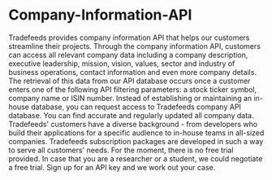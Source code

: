 # Company-Information-API
Tradefeeds provides company information API that helps our customers streamline their projects. Through the company information API, customers can access all relevant company data including a company description, executive leadership, mission, vision, values, sector and industry of business operations, contact information and even more company details. The retrieval of this data from our API database occurs once a customer enters one of the following API filtering parameters: a stock ticker symbol, company name or ISIN number. Instead of establishing or maintaining an in-house database, you can request access to Tradefeeds company API database.
You can find accurate and regularly updated all company data. Tradefeeds' customers have a diverse background - from developers who build their applications for a specific audience to in-house teams in all-sized companies. 
Tradefeeds subscription packages are developed in such a way to serve all customers' needs. For the moment, there is no free trial provided. In case that you are a researcher or a student, we could negotiate a free trial. Sign up for an API key and we work out your case.
